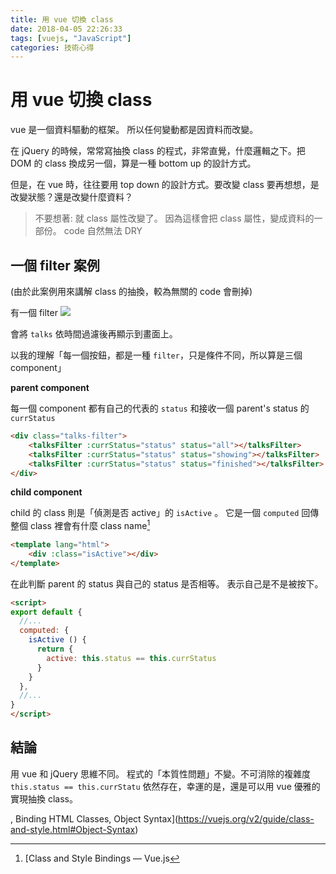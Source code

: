 ```yaml
---
title: 用 vue 切換 class
date: 2018-04-05 22:26:33
tags: [vuejs, "JavaScript"]
categories: 技術心得
---
```


# 用 vue 切換 class

vue 是一個資料驅動的框架。
所以任何變動都是因資料而改變。

在 jQuery 的時候，常常寫抽換 class 的程式，非常直覺，什麼邏輯之下。把 DOM 的 class 換成另一個，算是一種 bottom up 的設計方式。

但是，在 vue 時，往往要用 top down 的設計方式。要改變 class 要再想想，是改變狀態？還是改變什麼資料？

> 不要想著: 就 class 屬性改變了。
> 因為這樣會把 class 屬性，變成資料的一部份。
> code 自然無法 DRY

## 一個 filter 案例

(由於此案例用來講解 class 的抽換，較為無關的 code 會刪掉)

有一個 filter
![](https://i.imgur.com/OoHfII7.png)

會將 `talks` 依時間過濾後再顯示到畫面上。

以我的理解「每一個按鈕，都是一種 `filter`，只是條件不同，所以算是三個 component」

**parent component**

每一個 component 都有自己的代表的 `status` 和接收一個 parent's status 的 `currStatus`

```html
<div class="talks-filter">
    <talksFilter :currStatus="status" status="all"></talksFilter>
    <talksFilter :currStatus="status" status="showing"></talksFilter>
    <talksFilter :currStatus="status" status="finished"></talksFilter>
</div>
```

**child component**

child 的 class 則是「偵測是否 active」的 `isActive` 。
它是一個 `computed` 回傳整個 class 裡會有什麼 class name[^toggle-class-by-computed]

```html
<template lang="html">
    <div :class="isActive"></div>
</template>
```

在此判斷 parent 的 status 與自己的 status 是否相等。
表示自己是不是被按下。

```html
<script>
export default {
  //...
  computed: {
    isActive () {
      return {
        active: this.status == this.currStatus
      }
    }
  },
  //...
}
</script>
```

## 結論

用 vue 和 jQuery 思維不同。
程式的「本質性問題」不變。不可消除的複雜度 `this.status == this.currStatu` 依然存在，幸運的是，還是可以用 vue 優雅的實現抽換 class。

[^toggle-class-by-computed]: [Class and Style Bindings — Vue.js

, Binding HTML Classes, Object Syntax](https://vuejs.org/v2/guide/class-and-style.html#Object-Syntax)
